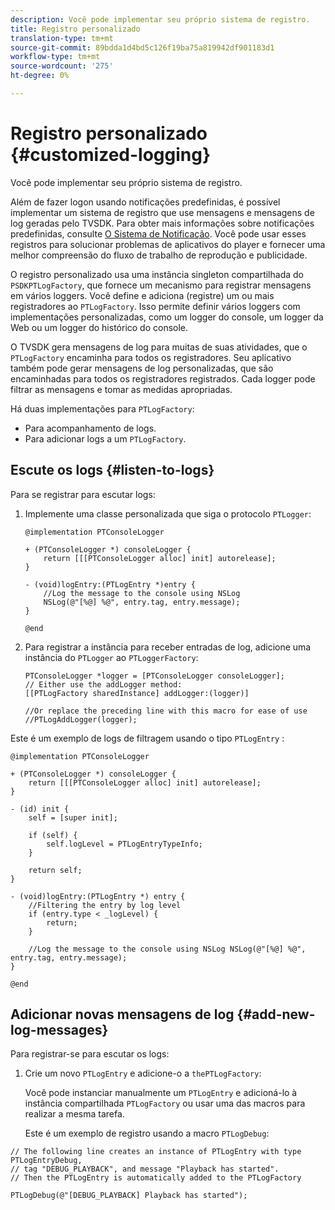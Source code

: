 ```yaml
---
description: Você pode implementar seu próprio sistema de registro.
title: Registro personalizado
translation-type: tm+mt
source-git-commit: 89bdda1d4bd5c126f19ba75a819942df901183d1
workflow-type: tm+mt
source-wordcount: '275'
ht-degree: 0%

---
```



# Registro personalizado {#customized-logging}

Você pode implementar seu próprio sistema de registro.

Além de fazer logon usando notificações predefinidas, é possível implementar um sistema de registro que use mensagens e mensagens de log geradas pelo TVSDK. Para obter mais informações sobre notificações predefinidas, consulte [O Sistema de Notificação](../c-psdk-ios-1.4-notification-system/c-psdk-ios-1.4-notification-system.md). Você pode usar esses registros para solucionar problemas de aplicativos do player e fornecer uma melhor compreensão do fluxo de trabalho de reprodução e publicidade.

O registro personalizado usa uma instância singleton compartilhada do `PSDKPTLogFactory`, que fornece um mecanismo para registrar mensagens em vários loggers. Você define e adiciona (registre) um ou mais registradores ao `PTLogFactory`. Isso permite definir vários loggers com implementações personalizadas, como um logger do console, um logger da Web ou um logger do histórico do console.

O TVSDK gera mensagens de log para muitas de suas atividades, que o `PTLogFactory` encaminha para todos os registradores. Seu aplicativo também pode gerar mensagens de log personalizadas, que são encaminhadas para todos os registradores registrados. Cada logger pode filtrar as mensagens e tomar as medidas apropriadas.

Há duas implementações para `PTLogFactory`:

* Para acompanhamento de logs.
* Para adicionar logs a um `PTLogFactory`.

## Escute os logs {#listen-to-logs}

Para se registrar para escutar logs:
1. Implemente uma classe personalizada que siga o protocolo `PTLogger`:

   ```
   @implementation PTConsoleLogger 
   
   + (PTConsoleLogger *) consoleLogger { 
       return [[[PTConsoleLogger alloc] init] autorelease]; 
   } 
   
   - (void)logEntry:(PTLogEntry *)entry { 
       //Log the message to the console using NSLog  
       NSLog(@"[%@] %@", entry.tag, entry.message); 
   } 
   
   @end
   ```

1. Para registrar a instância para receber entradas de log, adicione uma instância do `PTLogger` ao `PTLoggerFactory`:

   ```
   PTConsoleLogger *logger = [PTConsoleLogger consoleLogger]; 
   // Either use the addLogger method: 
   [[PTLogFactory sharedInstance] addLogger:(logger)] 
   
   //Or replace the preceding line with this macro for ease of use 
   //PTLogAddLogger(logger); 
   ```

<!--<a id="example_3738B5A8B4C048D28695E62297CF39E3"></a>-->

Este é um exemplo de logs de filtragem usando o tipo `PTLogEntry` :

```
@implementation PTConsoleLogger 
 
+ (PTConsoleLogger *) consoleLogger { 
    return [[[PTConsoleLogger alloc] init] autorelease]; 
} 
 
- (id) init { 
    self = [super init]; 
 
    if (self) { 
        self.logLevel = PTLogEntryTypeInfo; 
    } 
 
    return self; 
} 
 
- (void)logEntry:(PTLogEntry *) entry { 
    //Filtering the entry by log level  
    if (entry.type < _logLevel) { 
        return; 
    } 
 
    //Log the message to the console using NSLog NSLog(@"[%@] %@", entry.tag, entry.message); 
} 
 
@end
```

## Adicionar novas mensagens de log {#add-new-log-messages}

Para registrar-se para escutar os logs:
1. Crie um novo `PTLogEntry` e adicione-o a `thePTLogFactory`:

   Você pode instanciar manualmente um `PTLogEntry` e adicioná-lo à instância compartilhada `PTLogFactory` ou usar uma das macros para realizar a mesma tarefa.

   Este é um exemplo de registro usando a macro `PTLogDebug`:

<!--<a id="example_F014436E1686468F941F4EBD1A21B18E"></a>-->

```
// The following line creates an instance of PTLogEntry with type PTLogEntryDebug, 
// tag "DEBUG_PLAYBACK", and message "Playback has started". 
// Then the PTLogEntry is automatically added to the PTLogFactory  
 
PTLogDebug(@"[DEBUG_PLAYBACK] Playback has started");
```
